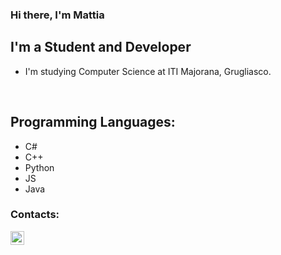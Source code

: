 ### Hi there, I'm Mattia

## I'm a Student and Developer
- I'm studying Computer Science at ITI Majorana, Grugliasco.

<br />

## Programming Languages:
- C#
- C++
- Python
- JS
- Java

### Contacts:
[<img align="left" alt="Mattiz070 | Instagram" width="22px" src="https://cdn.jsdelivr.net/npm/simple-icons@v3/icons/instagram.svg" />][instagram]


[instagram]: https://www.instagram.com/mattiz070/
